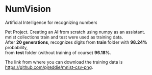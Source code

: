 # NumVision
Artificial Intelligence for recognizing numbers

Pet Project. Creating an AI from scratch using numpy as an assistant.  
mnist collections train and test were used as training data.  
After **20 generations**, recognizes digits from **train** folder with **98.24%** probability,  
from **test** folder (without training of course) **96.18%**.

The link from where you can download the training data is https://github.com/pjreddie/mnist-csv-png.
